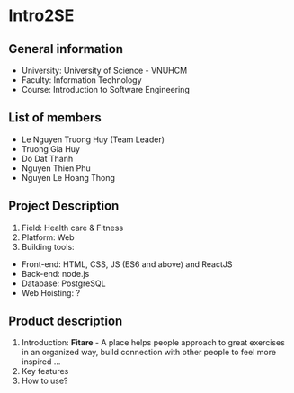 # Intro2SE
 
## General information
- University: University of Science - VNUHCM
- Faculty: Information Technology
- Course: Introduction to Software Engineering

## List of members
- Le Nguyen Truong Huy (Team Leader)
- Truong Gia Huy
- Do Dat Thanh
- Nguyen Thien Phu
- Nguyen Le Hoang Thong

## Project Description
1. Field: Health care & Fitness
2. Platform: Web 
3. Building tools:
 - Front-end: HTML, CSS, JS (ES6 and above) and ReactJS
 - Back-end: node.js
 - Database: PostgreSQL
 - Web Hoisting: ?

## Product description
1. Introduction: **Fitare** - A place helps people approach to great exercises in an organized way, build connection with other people to feel more inspired ...
2. Key features
3. How to use?
